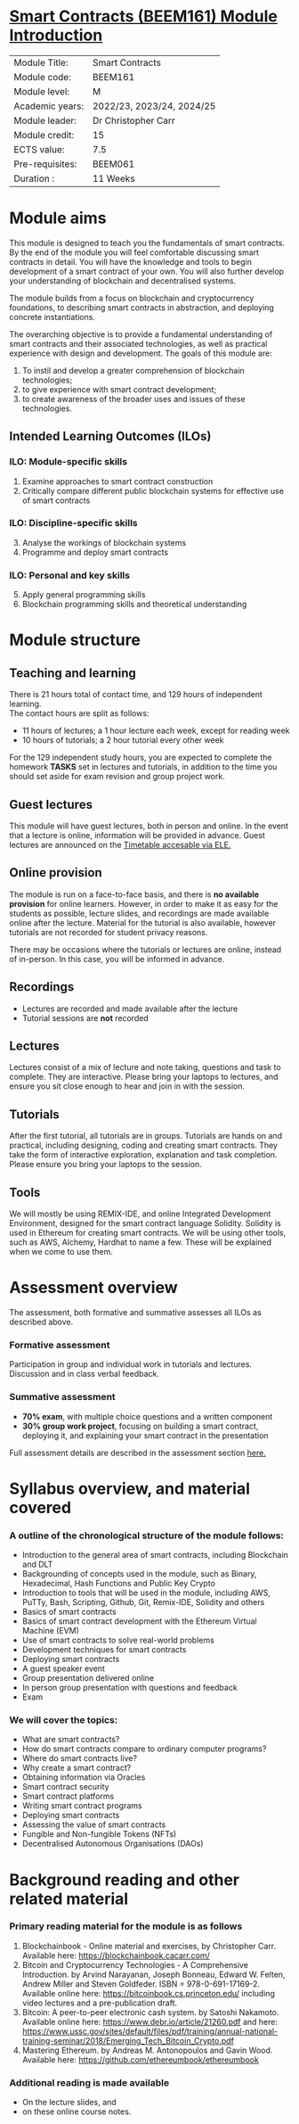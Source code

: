 # [Smart Contracts (BEEM161) Module Introduction](/frontpage.md)
|  |  | 
| --- | --- |
| Module Title:  | Smart Contracts | 
| Module code:   | BEEM161 | 
| Module level:	 | M |
| Academic years: | 2022/23, 2023/24, 2024/25 |
| Module leader:	| Dr Christopher Carr|
| Module credit: |	15 |
| ECTS value:	| 7.5 |
| Pre-requisites:	| BEEM061 |
| Duration : | 11 Weeks |

# Module aims

This module is designed to teach you the fundamentals of smart contracts.
By the end of the module you will feel comfortable discussing smart contracts in detail.
You will have the knowledge and tools to begin development of a smart contract of your own.
You will also further develop your understanding of blockchain and decentralised systems.

The module builds from a focus on blockchain and cryptocurrency foundations, to describing smart contracts in abstraction, and deploying concrete instantiations.

The overarching objective is to provide a fundamental understanding of smart contracts and their associated technologies, as well as practical experience with design and development. The goals of this module are:

1. To instil and develop a greater comprehension of blockchain technologies;
2. to give experience with smart contract development;
3. to create awareness of the broader uses and issues of these technologies.

## Intended Learning Outcomes (ILOs)

### ILO: Module-specific skills

1. Examine approaches to smart contract construction
2. Critically compare different public blockchain systems for effective use of smart contracts 

### ILO: Discipline-specific skills

3. Analyse the workings of blockchain systems
4. Programme and deploy smart contracts

### ILO: Personal and key skills

5. Apply general programming skills
6. Blockchain programming skills and theoretical understanding

# Module structure

## Teaching and learning

There is 21 hours total of contact time, and 129 hours of independent learning. \
The contact hours are split as follows: 
- 11 hours of lectures; a 1 hour lecture each week, except for reading week
- 10 hours of tutorials; a 2 hour tutorial every other week

For the 129 independent study hours, you are expected to complete the homework **TASKS** set in lectures and tutorials, in addition to the time you should set aside for exam revision and group project work. 

## Guest lectures
This module will have guest lectures, both in person and online. In the event that a lecture is online, information will be provided in advance. Guest lectures are announced on the <a href="https://vle.exeter.ac.uk/course/view.php?id=14438" >Timetable accesable via ELE. </a>
	
## Online provision
The module is run on a face-to-face basis, and there is **no available provision** for online learners. However, in order to make it as easy for the students as possible, lecture slides, and recordings are made available online after the lecture. Material for the tutorial is also available, however tutorials are not recorded for student privacy reasons.

There may be occasions where the tutorials or lectures are online, instead of in-person. In this case, you will be informed in advance. 
	
## Recordings
- Lectures are recorded and made available after the lecture 
- Tutorial sessions are **not** recorded
	
## Lectures
Lectures consist of a mix of lecture and note taking, questions and task to complete. They are interactive. Please bring your laptops to lectures, and ensure you sit close enough to hear and join in with the session.
	
## Tutorials
After the first tutorial, all tutorials are in groups.
Tutorials are hands on and practical, including designing, coding and creating smart contracts. They take the form of interactive exploration, explanation and task completion. Please ensure you bring your laptops to the session. 
	
## Tools
We will mostly be using REMIX-IDE, and online Integrated Development Environment, designed for the smart contract language Solidity. Solidity is used in Ethereum for creating smart contracts. We will be using other tools, such as AWS, Alchemy, Hardhat to name a few. These will be explained when we come to use them. 

# Assessment overview

The assessment, both formative and summative assesses all ILOs as described above. 

### Formative assessment
Participation in group and individual work in tutorials and lectures. Discussion and in class verbal feedback.

### Summative assessment
- **70% exam**, with multiple choice questions and a written component
- **30% group work project**, focusing on building a smart contract, deploying it, and explaining your smart contract in the presentation

Full assessment details are described in the assessment section <a href="/assessment_information.md"> here. </a>


# Syllabus overview, and material covered 

### A outline of the chronological structure of the module follows:

- Introduction to the general area of smart contracts, including Blockchain and DLT
- Backgrounding of concepts used in the module, such as Binary, Hexadecimal, Hash Functions and Public Key Crypto
- Introduction to tools that will be used in the module, including AWS, PuTTy, Bash, Scripting, Github, Git, Remix-IDE, Solidity and others
- Basics of smart contracts
- Basics of smart contract development with the Ethereum Virtual Machine (EVM)
- Use of smart contracts to solve real-world problems
- Development techniques for smart contracts
- Deploying smart contracts
- A guest speaker event
- Group presentation delivered online
- In person group presentation with questions and feedback
- Exam

### We will cover the topics:
- What are smart contracts?
- How do smart contracts compare to ordinary computer programs?
- Where do smart contracts live?
- Why create a smart contract?
- Obtaining information via Oracles
- Smart contract security
- Smart contract platforms
- Writing smart contract programs
- Deploying smart contracts
- Assessing the value of smart contracts
- Fungible and Non-fungible Tokens (NFTs)
- Decentralised Autonomous Organisations (DAOs)
		

# Background reading and other related material
### Primary reading material for the module is as follows
1. Blockchainbook - Online material and exercises, by Christopher Carr. Available here: https://blockchainbook.cacarr.com/
2. Bitcoin and Cryptocurrency Technologies - A Comprehensive Introduction. by Arvind Narayanan, Joseph Bonneau, Edward W. Felten, Andrew Miller and Steven Goldfeder. ISBN = 978-0-691-17169-2. Available online here: https://bitcoinbook.cs.princeton.edu/ including video lectures and a pre-publication draft.
3. Bitcoin: A peer-to-peer electronic cash system. by Satoshi Nakamoto. Available online here: https://www.debr.io/article/21260.pdf and here: https://www.ussc.gov/sites/default/files/pdf/training/annual-national-training-seminar/2018/Emerging_Tech_Bitcoin_Crypto.pdf 
4. Mastering Ethereum. by Andreas M. Antonopoulos and Gavin Wood. Available here: https://github.com/ethereumbook/ethereumbook

### Additional reading is made available
- On the lecture slides, and
- on these online course notes.

